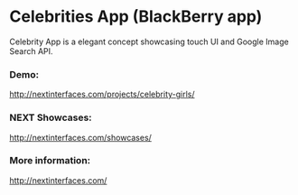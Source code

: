 Celebrities App (BlackBerry app)
====

Celebrity App is a elegant concept showcasing touch UI and Google Image Search API. 

### Demo:
http://nextinterfaces.com/projects/celebrity-girls/

### NEXT Showcases:
http://nextinterfaces.com/showcases/

### More information:
http://nextinterfaces.com/




